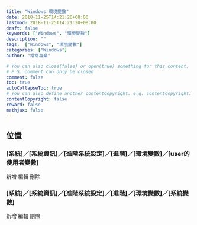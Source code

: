 ```yaml
---
title: "Windows 環境變數"
date: 2018-11-25T14:21:20+08:00
lastmod: 2018-11-25T14:21:20+08:00
draft: false
keywords: ["Windows", "環境變數"]
description: ""
tags:  ["Windows", "環境變數"]
categories: ["Windows"]
author: "常常喜樂"

# You can also close(false) or open(true) something for this content.
# P.S. comment can only be closed
comment: false
toc: true
autoCollapseToc: true
# You can also define another contentCopyright. e.g. contentCopyright: "This is another copyright."
contentCopyright: false
reward: false
mathjax: false
---
```


## 位置

### [系統]／[系統資訊]／[進階系統設定]／[進階]／[環境變數]／[user的使用者變數]

新增 編輯 刪除

### [系統]／[系統資訊]／[進階系統設定]／[進階]／[環境變數]／[系統變數]

新增 編輯 刪除
